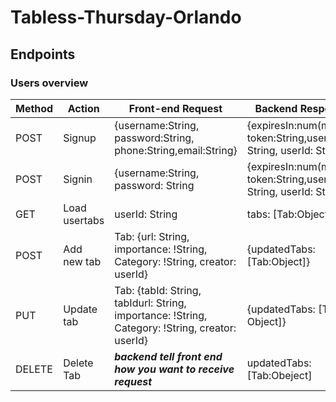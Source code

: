 # Tabless-Thursday-Orlando


## Endpoints

### Users overview
|Method|Action   |Front-end Request|Backend Response    |
|------|---------|-----------------|--------------------|
|POST  |Signup   |{username:String, password:String, phone:String,email:String} |{expiresIn:num(min), token:String,username: String, userId: String}|
POST|Signin|{username:String, password: String|{expiresIn:num(min), token:String,username: String, userId: String}|
GET|Load usertabs|userId: String <in request url>|tabs: [Tab:Object]|
POST|Add new tab|Tab: {url: String, importance: !String, Category: !String, creator: userId}| {updatedTabs: [Tab:Object]}
PUT|Update tab|Tab: {tabId: String, tabIdurl: String, importance: !String, Category: !String, creator: userId}|{updatedTabs: [Tab: Object]}
DELETE|Delete Tab| __*backend tell front end how you want to receive request*__|updatedTabs: [Tab:Obeject] 
